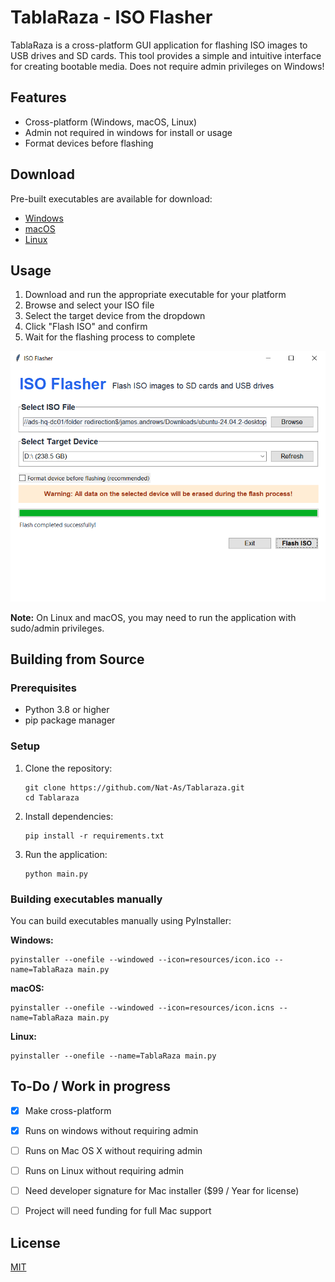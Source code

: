 # TablaRaza - ISO Flasher

TablaRaza is a cross-platform GUI application for flashing ISO images to USB drives and SD cards. This tool provides a simple and intuitive interface for creating bootable media. Does not require admin privileges on Windows!

## Features

- Cross-platform (Windows, macOS, Linux)
- Admin not required in windows for install or usage
- Format devices before flashing

## Download

Pre-built executables are available for download:

- [Windows](https://github.com/Nat-As/Tablaraza/releases/latest/download/TablaRaza-Windows.exe)
- [macOS](https://github.com/Nat-As/Tablaraza/releases/latest/download/TablaRaza-MacOS.dmg)
- [Linux](https://github.com/Nat-As/Tablaraza/releases/latest/download/TablaRaza-Linux)

## Usage

1. Download and run the appropriate executable for your platform
2. Browse and select your ISO file
3. Select the target device from the dropdown
4. Click "Flash ISO" and confirm
5. Wait for the flashing process to complete

![screenshot](doc/screenshot.png)

**Note:** On Linux and macOS, you may need to run the application with sudo/admin privileges.

## Building from Source

### Prerequisites

- Python 3.8 or higher
- pip package manager

### Setup

1. Clone the repository:
   ```
   git clone https://github.com/Nat-As/Tablaraza.git
   cd Tablaraza
   ```

2. Install dependencies:
   ```
   pip install -r requirements.txt
   ```

3. Run the application:
   ```
   python main.py
   ```

### Building executables manually

You can build executables manually using PyInstaller:

**Windows:**
```
pyinstaller --onefile --windowed --icon=resources/icon.ico --name=TablaRaza main.py
```

**macOS:**
```
pyinstaller --onefile --windowed --icon=resources/icon.icns --name=TablaRaza main.py
```

**Linux:**
```
pyinstaller --onefile --name=TablaRaza main.py
```

## To-Do / Work in progress
- [x] Make cross-platform
- [x] Runs on windows without requiring admin
- [ ] Runs on Mac OS X without requiring admin
- [ ] Runs on Linux without requiring admin
- [ ] Need developer signature for Mac installer ($99 / Year for license)
- [ ] Project will need funding for full Mac support



## License

[MIT](LICENSE)
